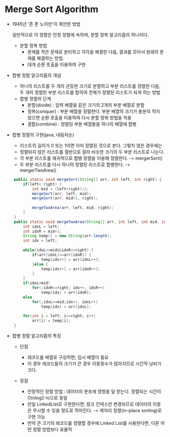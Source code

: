 # Merge Sort Algorithm

- 1945년 '존 폰 노이만'이 제안한 방법

  일반적으로 이 정렬은 안정 정렬에 속하며, 분할 정복 알고리즘의 하나이다.

   - 분할 정복 방법
     	- 문제를 작은 문제로 분리하고 각각을 해결한 다음, 결과를 모아서 원래의 문제를 해결하는 방법.
     - 대개 순환 호출을 이용하여 구현

- 합병 정렬 알고리즘의 개념

  - 하나의 리스트를 두 개의 균등한 크기로 분할하고 부분 리스트를 정렬한 다음, 두 개의 정렬된 부분 리스트를 합하여 전체가 정렬된 리스트가 되게 하는 방법
  - 합병 정렬의 단계
    - 분할(divide) : 입력 배열을 같은 크기의 2개의 부분 배열로 분할
    - 정복(conquer) : 부분 배열을 정렬한다. 부분 배열의 크기가 충분히 작지 않으면 순환 호출을 이용하여 다시 분할 정복 방법을 적용
    - 결합(combine) : 정렬된 부분 배열들을 하나의 배열에 합병

- 합병 정렬의 구현(java, 내림차순)

  - 리스트의 길이가 0 또는 1이면 이미 정렬된 것으로 본다. 그렇지 않은 경우에는 
  - 정렬되지 않은 리스트를 절반으로 잘라 비슷한 크기의 두 부분 리스트로 나눈다.
  - 각 부분 리스트를 재귀적으로 합병 정렬을 이용해 정렬한다. -> mergerSort() 
  - 두 부분 리스트를 다시 하나의 정렬된 리스트로 합병한다. -> mergerTwoArea()

```java
	public static void mergeSort(String[] arr, int left, int right) {
		if(left< right) {
			int mid = (left+right)/2;
			mergeSort(arr, left, mid);
			mergeSort(arr, mid+1, right);
			
			mergeTwoArea(arr, left, mid, right);
		}
	}
	public static void mergeTwoArea(String[] arr, int left, int mid, int right) {
		int idxL = left;
		int idxR = mid+1;
		String temp[] = new String[arr.length];
		int idx = left;
		
		while(idxL<=mid&&idxR<=right) {
			if(arr[idxL]<=arr[idxR]) {
				temp[idx++] = arr[idxL++];
			}else {
				temp[idx++] = arr[idxR++];
			}
		}
		if(idxL>mid)
			for(;idxR<=right; idx++, idxR++)
				temp[idx] = arr[idxR];
		else
			for(;idxL<=mid;idx++, idxL++)
				temp[idx] = arr[idxL];
		
		for(int i = left; i<=right; i++)
			arr[i] = temp[i];
	}
```

- 합병 정렬 알고리즘의 특징

  - 단점

    - 레코드를 배열로 구성하면, 임시 배열이 필요
    - 이 경우 레코드들의 크기가 큰 경우 이동횟수가 많아지므로 시간적 낭비가 크다.

  - 장점 

    - 안정적인 정렬 방법 : 데이터의 분포에 영향을 덜 받는다. 정렬되는 시간이 O(nlog2 n)으로 동일
    - 만일 LinkedList로 구현한다면, 링크 인덱스만 변경되므로 데이터의 이동은 무시할 수 있을 정도로 작아진다. -> 제자리 정렬(in-place sorting)로 구현 가능
    - 만약 큰 크기의 레코드를 정렬할 경우에 Linked List를 사용한다면, 다른 어떤 정렬 방법보다 효율적

    